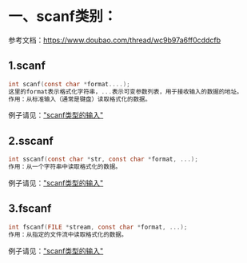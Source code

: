 # 一、scanf类别：
参考文档：https://www.doubao.com/thread/wc9b97a6ff0cddcfb
## 1.scanf
```c
int scanf(const char *format....);
这里的format表示格式化字符串，...表示可变参数列表，用于接收输入的数据的地址。
作用：从标准输入（通常是键盘）读取格式化的数据。
```
例子请见：["scanf类型的输入"](./test/test_scanf.c)

## 2.sscanf
```c
int sscanf(const char *str, const char *format, ...);
作用：从一个字符串中读取格式化的数据。

```
例子请见：["scanf类型的输入"](./test/test_scanf.c)

## 3.fscanf
```c
int fscanf(FILE *stream, const char *format, ...);
作用：从指定的文件流中读取格式化的数据。

```
例子请见：["scanf类型的输入"](./test/test_scanf.c)

